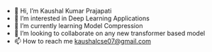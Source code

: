 - 👋 Hi, I’m Kaushal Kumar Prajapati
- 👀 I’m interested in Deep Learning Applications
- 🌱 I’m currently learning Model Compression
- 💞️ I’m looking to collaborate on any new transformer based model
- 📫 How to reach me  kaushalcse07@gmail.com

<!---
k-for-code/k-for-code is a ✨ special ✨ repository because its `README.md` (this file) appears on your GitHub profile.
You can click the Preview link to take a look at your changes.
--->
